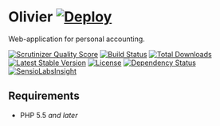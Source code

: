 Olivier [![Deploy](https://www.herokucdn.com/deploy/button.png)](https://heroku.com/deploy)
=======

Web-application for personal accounting.

[![Scrutinizer Quality Score](https://img.shields.io/scrutinizer/g/fre5h/olivier.svg?style=flat-square)](https://scrutinizer-ci.com/g/fre5h/olivier/)
[![Build Status](https://img.shields.io/travis/fre5h/olivier.svg?style=flat-square)](https://travis-ci.org/fre5h/olivier)
[![Total Downloads](https://img.shields.io/packagist/dt/fresh/olivier.svg?style=flat-square)](https://packagist.org/packages/fresh/olivier)
[![Latest Stable Version](https://img.shields.io/packagist/v/fresh/olivier.svg?style=flat-square)](https://packagist.org/packages/fresh/olivier)
[![License](https://img.shields.io/packagist/l/fresh/olivier.svg?style=flat-square)](https://packagist.org/packages/fresh/olivier)
[![Dependency Status](https://www.versioneye.com/user/projects/54ac5617b6c7ffd180000054/badge.svg?style=flat-square)](https://www.versioneye.com/user/projects/54ac5617b6c7ffd180000054)
[![SensioLabsInsight](https://img.shields.io/sensiolabs/i/9f92126c-6021-4780-80c6-394da5910aa5.svg?style=flat-square)](https://insight.sensiolabs.com/projects/9f92126c-6021-4780-80c6-394da5910aa5)

## Requirements

* PHP 5.5 *and later*
